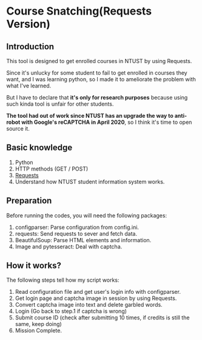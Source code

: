 # Course Snatching(Requests Version)
## Introduction
This tool is designed to get enrolled courses in NTUST by using Requests.

Since it's unlucky for some student to fail to get enrolled in courses they want, and I was learning python, so I made it to ameliorate the problem with what I've learned.

But I have to declare that **it's only for research purposes** because using such kinda tool is unfair for other students.

**The tool had out of work since NTUST has an upgrade the way to anti-robot with Google's reCAPTCHA in April 2020**, so I think it's time to open source it.

## Basic knowledge
1. Python
2. HTTP methods (GET / POST)
3. [Requests](https://requests.readthedocs.io/en/master/)
4. Understand how NTUST student information system works.


## Preparation
Before running the codes, you will need the following packages:
1. configparser: Parse configuration from config.ini.
2. requests: Send requests to sever and fetch data.
3. BeautifulSoup: Parse HTML elements and information.
4. Image and pytesseract: Deal with captcha.

## How it works?
The following steps tell how my script works:
1. Read configuration file and get user's login info with configparser.
2. Get login page and captcha image in session by using Requests.
3. Convert captcha image into text and delete garbled words.
4. Login (Go back to step.1 if captcha is wrong)
5. Submit course ID (check after submitting 10 times, if credits is still the same, keep doing)
6. Mission Complete.